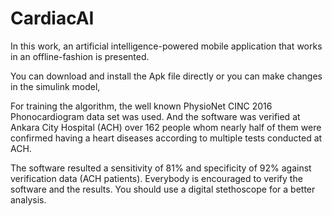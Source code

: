 # CardiacAI

In this work, an artificial intelligence-powered mobile application that works in an offline-fashion is presented. 

You can download and install the Apk file directly or you can make changes in the simulink model, 

For training the algorithm, the well known PhysioNet CINC 2016 Phonocardiogram data set was used. And the software was verified at Ankara City Hospital (ACH) over 162 people whom nearly half of them were confirmed having a heart diseases according to multiple tests conducted at ACH. 

The software resulted a sensitivity of 81% and specificity of 92% against verification data (ACH patients).
Everybody is encouraged to verify the software and the results. You should use a digital stethoscope for a better analysis.
